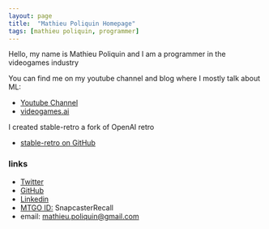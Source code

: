 ```yaml
---
layout: page
title:  "Mathieu Poliquin Homepage"
tags: [mathieu poliquin, programmer]
---
```


Hello, my name is Mathieu Poliquin and I am a programmer in the videogames industry


You can find me on my youtube channel and blog where I mostly talk about ML:
*   [Youtube Channel](https://www.youtube.com/c/videogamesai)
*   [videogames.ai](https://www.videogames.ai)

I created stable-retro a fork of OpenAI retro
*   [stable-retro on GitHub](https://github.com/MatPoliquin/stable-retro)

### links
*   [Twitter](https://twitter.com/MatPoliquin)
*   [GitHub](https://github.com/MatPoliquin)
*   [Linkedin](https://www.linkedin.com/in/mathieupoliquin/)
*   [MTGO ID:](https://magic.wizards.com/en/mtgo) SnapcasterRecall
*   email: mathieu.poliquin@gmail.com




